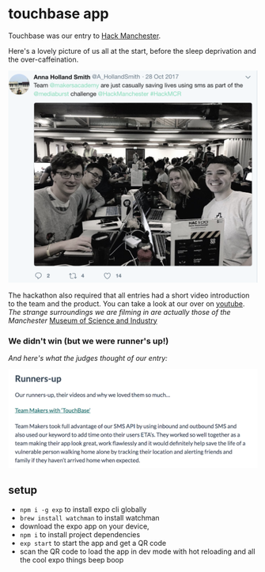 # touchbase app

Touchbase was our entry to [Hack Manchester](https://www.hac100.com/).

Here's a lovely picture of us all at the start, before the sleep deprivation and the over-caffeination.

![](start.png)

The hackathon also required that all entries had a short video introduction to the team and the product. You can take a look at our over on [youtube](https://youtu.be/DqdluFS_gZY).
_The strange surroundings we are filming in are actually those of the Manchester_ [Museum of Science and Industry](https://www.msimanchester.org.uk/)

### We didn't win (but we were runner's up!)

_And here's what the judges thought of our entry:_

![](touchbase.png)

## setup
- `npm i -g exp` to install expo cli globally
- `brew install watchman` to install watchman
- download the expo app on your device,
- `npm i` to install project dependencies
- `exp start` to start the app and get a QR code
- scan the QR code to load the app in dev mode with hot reloading and all the cool expo things beep boop
